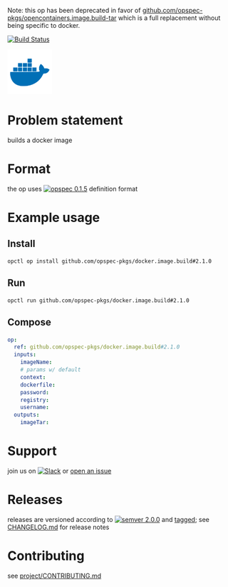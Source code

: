 Note: this op has been deprecated in favor of [github.com/opspec-pkgs/opencontainers.image.build-tar](https://github.com/opspec-pkgs/opencontainers.image.build-tar) which is a full replacement without being specific to docker. 

[![Build Status](https://travis-ci.org/opspec-pkgs/docker.image.build.svg?branch=master)](https://travis-ci.org/opspec-pkgs/docker.image.build)

<img src="icon.svg" alt="icon" height="100px">

# Problem statement

builds a docker image

# Format

the op uses [![opspec 0.1.5](https://img.shields.io/badge/opspec-0.1.5-brightgreen.svg?colorA=6b6b6b&colorB=fc16be)](https://opspec.io/0.1.5) definition format

# Example usage

## Install

```shell
opctl op install github.com/opspec-pkgs/docker.image.build#2.1.0
```

## Run

```
opctl run github.com/opspec-pkgs/docker.image.build#2.1.0
```

## Compose

```yaml
op:
  ref: github.com/opspec-pkgs/docker.image.build#2.1.0
  inputs:
    imageName:
    # params w/ default
    context:
    dockerfile:
    password:
    registry:
    username:
  outputs:
    imageTar:
```

# Support

join us on
[![Slack](https://opctl-slackin.herokuapp.com/badge.svg)](https://opctl-slackin.herokuapp.com/)
or
[open an issue](https://github.com/opspec-pkgs/docker.image.build/issues)

# Releases

releases are versioned according to
[![semver 2.0.0](https://img.shields.io/badge/semver-2.0.0-brightgreen.svg)](http://semver.org/spec/v2.0.0.html)
and [tagged](https://git-scm.com/book/en/v2/Git-Basics-Tagging); see
[CHANGELOG.md](CHANGELOG.md) for release notes

# Contributing

see
[project/CONTRIBUTING.md](https://github.com/opspec-pkgs/project/blob/master/CONTRIBUTING.md)
